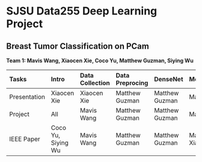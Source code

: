 # SJSU Data255 Deep Learning Project
## Breast Tumor Classification on PCam
<b>Team 1: Mavis Wang, Xiaocen Xie, Coco Yu, Matthew Guzman, Siying Wu</b>

|Tasks         | Intro                           | Data Collection | Data Preprocing | DenseNet | MobileNetV2 | ResNet-50 | Discussion |
|:------------ | :------------------------------ | :-------------- | :-------------- | :------- | :---------- | :-------- | :---------|
|Presentation  | Xiaocen Xie | Xiaocen Xie | Matthew Guzman | Matthew Guzman | Mavis Wang | Siying Wu | Coco | 
|Project       | All | Mavis Wang | Matthew Guzman | Matthew Guzman | Mavis Wang | Siying Wu | All | 
|IEEE Paper    | Coco Yu, Siying Wu | Mavis Wang | Matthew Guzman | Matthew Guzman | Mavis Wang, Xiaucen Xie | Siying Wu | Coco |
